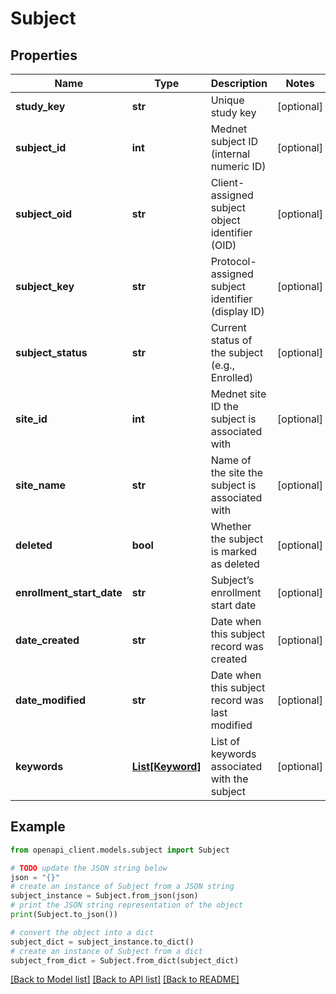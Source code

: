# Subject


## Properties

Name | Type | Description | Notes
------------ | ------------- | ------------- | -------------
**study_key** | **str** | Unique study key | [optional] 
**subject_id** | **int** | Mednet subject ID (internal numeric ID) | [optional] 
**subject_oid** | **str** | Client-assigned subject object identifier (OID) | [optional] 
**subject_key** | **str** | Protocol-assigned subject identifier (display ID) | [optional] 
**subject_status** | **str** | Current status of the subject (e.g., Enrolled) | [optional] 
**site_id** | **int** | Mednet site ID the subject is associated with | [optional] 
**site_name** | **str** | Name of the site the subject is associated with | [optional] 
**deleted** | **bool** | Whether the subject is marked as deleted | [optional] 
**enrollment_start_date** | **str** | Subject’s enrollment start date | [optional] 
**date_created** | **str** | Date when this subject record was created | [optional] 
**date_modified** | **str** | Date when this subject record was last modified | [optional] 
**keywords** | [**List[Keyword]**](Keyword.md) | List of keywords associated with the subject | [optional] 

## Example

```python
from openapi_client.models.subject import Subject

# TODO update the JSON string below
json = "{}"
# create an instance of Subject from a JSON string
subject_instance = Subject.from_json(json)
# print the JSON string representation of the object
print(Subject.to_json())

# convert the object into a dict
subject_dict = subject_instance.to_dict()
# create an instance of Subject from a dict
subject_from_dict = Subject.from_dict(subject_dict)
```
[[Back to Model list]](../README.md#documentation-for-models) [[Back to API list]](../README.md#documentation-for-api-endpoints) [[Back to README]](../README.md)



